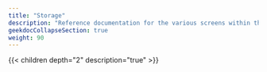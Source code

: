 ```yaml
---
title: "Storage"
description: "Reference documentation for the various screens within the Storage menu option."
geekdocCollapseSection: true
weight: 90
---
```


{{< children depth="2" description="true" >}}
